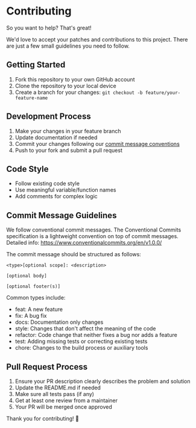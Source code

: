 # Contributing

So you want to help? That's great! 

We'd love to accept your patches and contributions to this project. There are just a few small guidelines you need to follow.

## Getting Started

1. Fork this repository to your own GitHub account
2. Clone the repository to your local device
3. Create a branch for your changes: `git checkout -b feature/your-feature-name`

## Development Process

1. Make your changes in your feature branch
2. Update documentation if needed
3. Commit your changes following our [commit message conventions](#commit-message-guidelines)
4. Push to your fork and submit a pull request

## Code Style

- Follow existing code style
- Use meaningful variable/function names
- Add comments for complex logic

## Commit Message Guidelines

We follow conventional commit messages. The Conventional Commits specification is a lightweight convention on top of commit messages. Detailed info: https://www.conventionalcommits.org/en/v1.0.0/

The commit message should be structured as follows:

```
<type>[optional scope]: <description>

[optional body]

[optional footer(s)]
```

Common types include:

- feat: A new feature
- fix: A bug fix
- docs: Documentation only changes
- style: Changes that don't affect the meaning of the code
- refactor: Code change that neither fixes a bug nor adds a feature
- test: Adding missing tests or correcting existing tests
- chore: Changes to the build process or auxiliary tools

## Pull Request Process

1. Ensure your PR description clearly describes the problem and solution
2. Update the README.md if needed
3. Make sure all tests pass (if any)
4. Get at least one review from a maintainer
5. Your PR will be merged once approved

Thank you for contributing! 🎉
